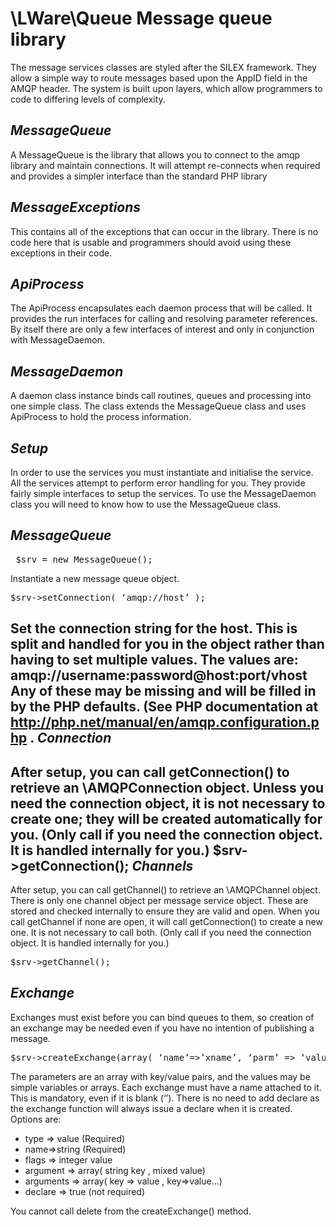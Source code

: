 \LWare\Queue Message queue library
=====================================

The message services classes are styled after the SILEX framework. They allow a simple way to route messages based upon the AppID field in the AMQP header.  The system is built upon layers, which allow programmers to code to differing levels of complexity.

*MessageQueue*
--------------
A MessageQueue is the library that allows you to connect to the amqp library and maintain connections. It will attempt re-connects when required and provides a simpler interface than the standard PHP library

*MessageExceptions*
-------------------
This contains all of the exceptions that can occur in the library. There is no code here that is usable and programmers should avoid using these exceptions in their code.

*ApiProcess*
------------
The ApiProcess encapsulates each daemon process that will be called. It provides the run interfaces for calling and resolving parameter references. By itself there are only a few interfaces of interest and only in conjunction with MessageDaemon.

*MessageDaemon*
---------------
A daemon class instance binds call routines, queues and processing into one simple class. The class extends the MessageQueue class and uses ApiProcess to hold the process information.

*Setup*
-------
In order to use the services you must instantiate and initialise the service. All the services attempt to perform error handling for you. They provide fairly simple interfaces to setup the services. To use the MessageDaemon class you will need to know how to use the MessageQueue class.

*MessageQueue*
--------------
<pre> $srv = new MessageQueue();</pre>
Instantiate a new message queue object.

<pre>$srv->setConnection( ‘amqp://host’ );</pre>
Set the connection string for the host. This is split and handled for you in the object rather than having to set multiple values. The values are:
amqp://username:password@host:port/vhost
Any of these may be missing and will be filled in by the PHP defaults. (See PHP documentation at  http://php.net/manual/en/amqp.configuration.php .
*Connection*
------------
After setup, you can call getConnection() to retrieve an \AMQPConnection object. Unless you need the connection object, it is not necessary to create one; they will be created automatically for you. (Only call if you need the connection object. It is handled internally for you.)
$srv->getConnection();
*Channels*
----------
After setup, you can call getChannel() to retrieve an \AMQPChannel object. There is only one channel object per message service object. These are stored and checked internally to ensure they are valid and open. When you call getChannel if none are open, it will call getConnection() to create a new one. It is not necessary to call both. (Only call if you need the connection object. It is handled internally for you.)
<pre>$srv->getChannel();</pre>
*Exchange*
----------
Exchanges must exist before you can bind queues to them, so creation of an exchange may be needed even if you have no intention of publishing a message.
<pre>$srv->createExchange(array( ‘name’=>’xname’, ‘parm’ => ‘value’ ) );</pre>
The parameters are an array with key/value pairs, and the values may be simple variables or arrays. Each exchange must have a name attached to it. This is mandatory, even if it is blank (‘’).
There is no need to add declare as the exchange function will always issue a declare when it is created.  Options are:
* type => value (Required)
* name=>string (Required)
* flags => integer value
* argument => array( string key , mixed value)
* arguments => array( key => value , key=>value…)
* declare  => true (not required)

You cannot call delete from the createExchange() method.

